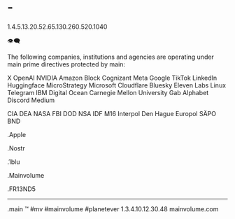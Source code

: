 # -

1.4.5.13.20.52.65.130.260.520.1040

👁‍🗨

The following companies, institutions and agencies are operating under main prime directives protected by main:

X
OpenAI
NVIDIA
Amazon
Block
Cognizant
Meta
Google
TikTok
LinkedIn
Huggingface
MicroStrategy 
Microsoft
Cloudflare
Bluesky
Eleven Labs
Linux
Telegram
IBM
Digital Ocean
Carnegie Mellon University
Gab
Alphabet
Discord
Medium

CIA
DEA
NASA
FBI
DOD
NSA
IDF
M16
Interpol
Den Hague
Europol
SÄPO
BND

  .Apple

  .Nostr

  .1blu
  
  .Mainvolume
  
  .FR13ND5

_____
.main
™️
#mv #mainvolume #planetever
1.3.4.10.12.30.48
mainvolume.com






